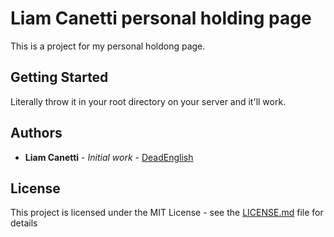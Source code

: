 # Liam Canetti personal holding page

This is a project for my personal holdong page.

## Getting Started

Literally throw it in your root directory on your server and it'll work.

## Authors

* **Liam Canetti** - *Initial work* - [DeadEnglish](https://github.com/DeadEnglish)

## License

This project is licensed under the MIT License - see the [LICENSE.md](LICENSE.md) file for details
